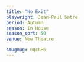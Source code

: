 ```yaml
---
title: "No Exit"
playwright: Jean-Paul Satre
period: Autumn
season: In House
season_sort: 50
venue: New Theatre

smugmug: nqcnP6
---
```

